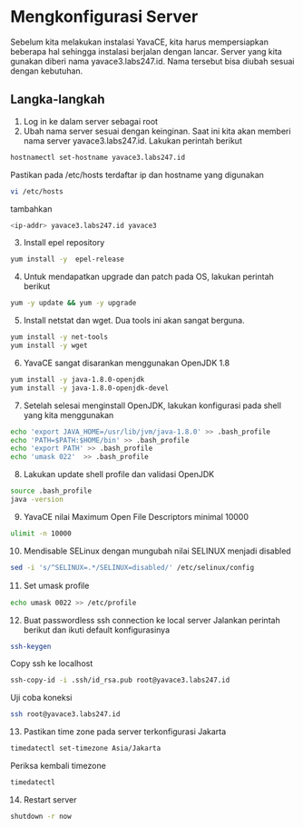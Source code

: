 Mengkonfigurasi Server
=====================================================

Sebelum kita melakukan instalasi YavaCE, kita harus mempersiapkan beberapa hal sehingga instalasi berjalan dengan lancar. Server yang kita gunakan diberi nama yavace3.labs247.id. Nama tersebut bisa diubah sesuai dengan kebutuhan.

## Langka-langkah

1. Log in ke dalam server sebagai root
2. Ubah nama server sesuai dengan keinginan. Saat ini kita akan memberi nama server yavace3.labs247.id. Lakukan perintah berikut
```bash
hostnamectl set-hostname yavace3.labs247.id
```
Pastikan pada /etc/hosts terdaftar ip dan hostname yang digunakan
```bash
vi /etc/hosts
```
tambahkan 
```bash
<ip-addr> yavace3.labs247.id yavace3
```
3. Install epel repository
```bash
yum install -y  epel-release
```
4. Untuk mendapatkan upgrade dan patch pada OS, lakukan perintah berikut
```bash
yum -y update && yum -y upgrade
```
5. Install netstat dan wget. Dua tools ini akan sangat berguna.
```bash
yum install -y net-tools
yum install -y wget
```
6. YavaCE sangat disarankan menggunakan OpenJDK 1.8
```bash
yum install -y java-1.8.0-openjdk
yum install -y java-1.8.0-openjdk-devel
```
7. Setelah selesai menginstall OpenJDK, lakukan konfigurasi pada shell yang kita menggunakan
```bash
echo 'export JAVA_HOME=/usr/lib/jvm/java-1.8.0' >> .bash_profile
echo 'PATH=$PATH:$HOME/bin' >> .bash_profile
echo 'export PATH' >> .bash_profile
echo 'umask 022'  >> .bash_profile
```
8. Lakukan update shell profile dan validasi OpenJDK
```bash
source .bash_profile
java -version
```
9. YavaCE nilai Maximum Open File Descriptors minimal 10000
```bash
ulimit -n 10000
```
10. Mendisable SELinux dengan mungubah nilai SELINUX menjadi disabled
```bash
sed -i 's/^SELINUX=.*/SELINUX=disabled/' /etc/selinux/config
```
11. Set umask proﬁle
```bash
echo umask 0022 >> /etc/profile
```
12. Buat passwordless ssh connection ke local server
Jalankan perintah berikut dan ikuti default konfigurasinya
```bash
ssh-keygen
```
Copy ssh ke localhost
```bash
ssh-copy-id -i .ssh/id_rsa.pub root@yavace3.labs247.id
```
Uji coba koneksi
```bash
ssh root@yavace3.labs247.id
```
13. Pastikan time zone pada server terkonfigurasi Jakarta
```bash
timedatectl set-timezone Asia/Jakarta
```
Periksa kembali timezone
```bash
timedatectl
```
14. Restart server
```bash
shutdown -r now
```
